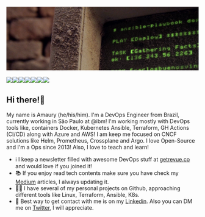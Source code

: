 <p align="">
<img src="ansible.png" alt="drawing" width="800"/>
</p>

<a href="https://amaurybsouza.github.io/portfolio/"><img src="https://img.shields.io/badge/website-000000?style=for-the-badge&logo=About.me&logoColor=white" /><a/><a 
href="https://twitter.com/amaurybsouza_"><img src="https://img.shields.io/badge/Twitter-1DA1F2?style=for-the-badge&logo=twitter&logoColor=white" /><a/><a
href="https://www.linkedin.com/in/amaurybsouza/"><img src="https://img.shields.io/badge/LinkedIn-0077B5?style=for-the-badge&logo=linkedin&logoColor=white" /><a/><a href="https://amauryborgesouza@gmail.com"><img src="https://img.shields.io/badge/Gmail-D14836?style=for-the-badge&logo=gmail&logoColor=white" /><a/><a href="https://amaurybsouza.medium.com/"><img src="https://img.shields.io/badge/medium-%2312100E.svg?&style=for-the-badge&logo=medium&logoColor=white" /><a/><a href="https://linktr.ee/amaurybsouza"><img src="https://img.shields.io/badge/linktree-1de9b6?style=for-the-badge&logo=linktree&logoColor=white" /><a/><a href="https://gitlab.com/amauryborgesouza"><img src="https://img.shields.io/badge/gitlab-%23181717.svg?style=for-the-badge&logo=gitlab&logoColor=white" /><a/>

## Hi there!👋
  
My name is Amaury (he/his/him). I'm a DevOps Engineer from Brazil, currently working in São Paulo at @ibm! I'm working mostly with DevOps tools like, containers Docker, Kubernetes Ansible, Terraform, GH Actions (CI/CD) along with Azure and AWS! I am keep me focused on CNCF solutions like Helm, Prometheus, Crossplane and Argo. I love Open-Source and I'm a Ops since 2013! Also, I love to teach and learn!
  
  -  ℹ️ I keep a newsletter filled with awesome DevOps stuff at [getrevue.co](https://www.getrevue.co/profile/amaurybsouza_) and would love if you joined it!
  - 📚 If you enjoy read tech contents make sure you have check my [Medium](https://amaurybsouza.medium.com/) articles, I always updating it.
  - 👨‍💻 I have several of my personal projects on Github, approaching different tools like Linux, Terraform, Ansible, K8s.
  - 📲 Best way to get contact with me is on my [Linkedin](https://www.linkedin.com/in/amaurybsouza/). Also you can DM me on [Twitter](https://twitter.com/amaurybsouza_), I will appreciate.



